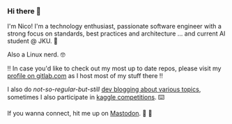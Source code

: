 ### Hi there 👋

I'm Nico! I'm a technology enthusiast, passionate software engineer with a strong focus on standards, best practices and architecture … and current AI student @ JKU. 🤖 

Also a Linux nerd. 🤓

‼️ In case you'd like to check out my most up to date repos, please visit my [profile on gitlab.com](https://gitlab.com/niggoo) as I host most of my stuff there ‼️

I also do *not-so-regular-but-still* [dev blogging about various topics](https://www.auroria.io), sometimes I also participate in [kaggle competitions](https://www.kaggle.com/niggoo). ⌨️

If you wanna connect, hit me up on [Mastodon](https://mastodon.social/@niggoo). 🐘 📢
